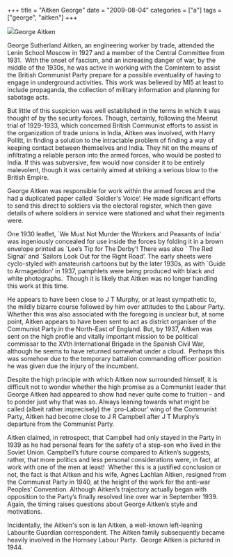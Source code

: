 +++
title = "Aitken George"
date = "2009-08-04"
categories = ["a"]
tags = ["george", "aitken"]
+++

![](https://grahamstevenson.me.uk/wp-content/uploads/2009/08/Aitken-George-1944.jpg)George Aitken

George Sutherland Aitken, an engineering worker by trade, attended the Lenin School Moscow in 1927 and a member of the Central Committee from 1931.  With the onset of fascism, and an increasing danger of war, by the middle of the 1930s, he was active in working with the Comintern to assist the British Communist Party prepare for a possible eventuality of having to engage in underground activities. This work was believed by MI5 at least to include propaganda, the collection of military information and planning for sabotage acts.

But little of this suspicion was well established in the terms in which it was thought of by the security forces. Though, certainly, following the Meerut trial of 1929-1933, which concerned British Communist efforts to assist in the organization of trade unions in India, Aitken was involved, with Harry Pollitt, in finding a solution to the intractable problem of finding a way of keeping contact between themselves and India. They hit on the means of infiltrating a reliable person into the armed forces, who would be posted to India. If this was subversive, few would now consider it to be entirely malevolent, though it was certainly aimed at striking a serious blow to the British Empire.

George Aitken was responsible for work within the armed forces and the had a duplicated paper called \`Soldier's Voice’. He made significant efforts to send this direct to soldiers via the electoral register, which then gave details of where soldiers in service were stationed and what their regiments were.

One 1930 leaflet, \`We Must Not Murder the Workers and Peasants of India’  was ingeniously concealed for use inside the forces by folding it in a brown envelope printed as \`Lee’s Tip for The Derby’! There was also \` The Red Signal’ and \`Sailors Look Out for the Right Road’. The early sheets were cyclo-styled with amateurish cartoons but by the later 1930s, as with \`Guide to Armageddon’ in 1937, pamphlets were being produced with black and white photographs.  Though it is likely that Aitken was no longer handling this work at this time.

He appears to have been close to J T Murphy, or at least sympathetic to, the mildly bizarre course followed by him over attitudes to the Labour Party. Whether this was also associated with the foregoing is unclear but, at some point, Aitken appears to have been sent to act as district organiser of the Communist Party.in the North-East of England. But, by 1937, Aitken was sent on the high profile and vitally important mission to be political commissar to the XVth International Brigade in the Spanish Civil War, although he seems to have returned somewhat under a cloud.  Perhaps this was somehow due to the temporary battalion commanding officer position he was given due the injury of the incumbent.

Despite the high principle with which Aitken now surrounded himself, it is difficult not to wonder whether the high promise as a Communist leader that George Aitken had appeared to show had never quite come to fruition – and to ponder just why that was so. Always leaning towards what might be called (albeit rather imprecisely) the \`pro-Labour’ wing of the Communist Party, Aitken had become close to J R Campbell after J T Murphy’s departure from the Communist Party.

Aitken claimed, in retrospect, that Campbell had only stayed in the Party in 1939 as he had personal fears for the safety of a step-son who lived in the Soviet Union. Campbell’s future course compared to Aitken’s suggests, rather, that more politics and less personal considerations were, in fact, at work with one of the men at least!  Whether this is a justified conclusion or not, the fact is that Aitken and his wife, Agnes Lachlan Aitken, resigned from the Communist Party in 1940, at the height of the work for the anti-war Peoples’ Convention. Although Aitken’s trajectory actually began with opposition to the Party’s finally resolved line over war in September 1939.  Again, the timing raises questions about George Aitken’s style and motivations.

Incidentally, the Aitken's son is Ian Aitken, a well-known left-leaning Labourite Guardian correspondent. The Aitken family subsequently became heavily involved in the Hornsey Labour Party.  George Aitken is pictured in 1944.
